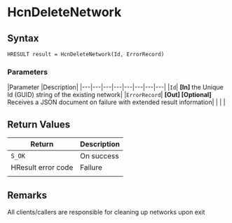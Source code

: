 # HcnDeleteNetwork

## Syntax
`HRESULT result = HcnDeleteNetwork(Id, ErrorRecord)`

### Parameters
|Parameter     |Description|
|---|---|---|---|---|---|---|---| 
|`Id`| **[In]** the Unique Id (GUID) string of the existing network|
|`ErrorRecord`| **[Out] [Optional]** Receives a JSON document on failure with extended result information|
|    |    | 



## Return Values
|Return | Description|
|---|---|
|`S_OK`|On success|
|HResult error code|Failure|
|     |     |

## Remarks

All clients/callers are responsible for cleaning up networks upon exit